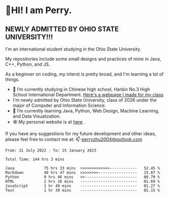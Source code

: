 # 🌄HI! I am Perry. <br> #
## NEWLY ADMITTED BY OHIO STATE UNIVERSITY!!! ##  
I'm an international student studying in the Ohio State University. <br>

My repositories include some small designs and practices of mine in Java, C++, Python, and JS. <br>

As a beginner on coding, my interst is pretty broad, and I'm learning a lot of things. <br>
- 🔭 I’m currently studying in Chinese high school, Harbin No.3 High School International Department. [Here's a webpage I made for my class](https://perry2004.github.io/weirdos/)
- I'm newly admitted by Ohio State University, class of 2026 under the major of Computer and Information Science. 
- 🌱 I’m currently learning Java, Python, Web Design, Machine Learning, and Data Visualization. 
- 🕸️ My personal website is at <a href="https://zhu-yp.cn">here</a> .  

If you have any suggestions for my future development and other ideas, please feel free to contact me at: 📫 [perryzhu2004@outlook.com](mailto:perryzhu2004@outlook.com)

<!--START_SECTION:waka-->

```text
From: 31 July 2022 - To: 25 January 2023

Total Time: 144 hrs 3 mins

Java             75 hrs 33 mins  >>>>>>>>>>>>>------------   52.45 %
Markdown         48 hrs 47 mins  >>>>>>>>-----------------   33.87 %
Python           9 hrs 46 mins   >>-----------------------   06.79 %
HTML             2 hrs 26 mins   -------------------------   01.69 %
JavaScript       1 hr 49 mins    -------------------------   01.27 %
Text             1 hr 39 mins    -------------------------   01.15 %
```

<!--END_SECTION:waka-->